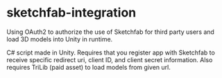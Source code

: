 # sketchfab-integration
Using OAuth2 to authorize the use of Sketchfab for third party users and load 3D models into Unity in runtime.

C# script made in Unity.
Requires that you register app with Sketchfab to receive specific redirect uri, client ID, and client secret information.
Also requires TriLib (paid asset) to load models from given url.

